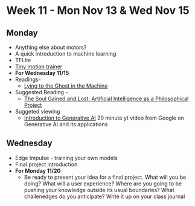 # Week 11 - Mon Nov 13 & Wed Nov 15

## Monday
* Anything else about motors?
* A quick introduction to machine learning
* TFLite
* [Tiny motion trainer](https://experiments.withgoogle.com/tiny-motion-trainer/view/)
* **For Wednesday 11/15**
* Readings- 
  * [Lying to the Ghost in the Machine](http://www.antipope.org/charlie/blog-static/2021/03/lying-to-the-ghost-in-the-mach.html)
* Suggested Reading -
  * [The Soul Gained and Lost: Artificial Intelligence as a Philosophical Project](https://pages.gseis.ucla.edu/faculty/agre/shr.html)
* Suggeted viewing
  * [Introduction to Generative AI](https://www.youtube.com/watch?v=G2fqAlgmoPo) 20 minute yt video from Google on Generative AI and its applications

## Wednesday
* Edge Impulse - training your own models
* Final project introduction
* **For Monday 11/20**
  * Be ready to present your idea for a final project. What will you be doing? What will a user experience? Where are you going to be pushing your knowledge outside its usual boundaries? What challenedges do you anticipate? Write it up on your class journal




